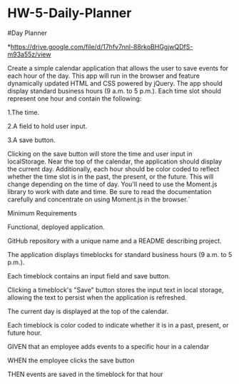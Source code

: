 # HW-5-Daily-Planner
#Day Planner



*https://drive.google.com/file/d/17hfv7nnl-88rkoBHGgjwQDfS-m93a55z/view

Create a simple calendar application that allows the user to save events for each hour of the day. This app will run in the browser and feature dynamically updated HTML and CSS powered by jQuery.
The app should display standard business hours (9 a.m. to 5 p.m.). Each time slot should represent one hour and contain the following:


1.The time.


2.A field to hold user input.


3.A save button.


Clicking on the save button will store the time and user input in localStorage.
Near the top of the calendar, the application should display the current day. Additionally, each hour should be color coded to reflect whether the time slot is in the past, the present, or the future. This will change depending on the time of day.
You'll need to use the Moment.js library to work with date and time. Be sure to read the documentation carefully and concentrate on using Moment.js in the browser.`


Minimum Requirements


Functional, deployed application.


GitHub repository with a unique name and a README describing project.


The application displays timeblocks for standard business hours (9 a.m. to 5 p.m.).


Each timeblock contains an input field and save button.


Clicking a timeblock's "Save" button stores the input text in local storage, allowing the text to persist when the application is refreshed.


The current day is displayed at the top of the calendar.


Each timeblock is color coded to indicate whether it is in a past, present, or future hour.


GIVEN that an employee adds events to a specific hour in a calendar

WHEN the employee clicks the save button

THEN events are saved in the timeblock for that hour
